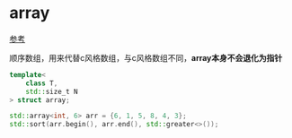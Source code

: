 # array

[参考](https://zh.cppreference.com/w/cpp/container/array)

顺序数组，用来代替c风格数组，与c风格数组不同，**array本身不会退化为指针**

```cpp
template< 
    class T, 
    std::size_t N 
> struct array;
```

```cpp
std::array<int, 6> arr = {6, 1, 5, 8, 4, 3};
std::sort(arr.begin(), arr.end(), std::greater<>());
```

